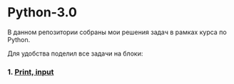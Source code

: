 # Python-3.0

В данном репозитории собраны мои решения задач в рамках курса по Python.


Для удобства поделил все задачи на блоки: 
### 1. [Print, input](https://github.com/YakushevDanila/Python-3.0/tree/main/print%2C%20input"Print,Input")
